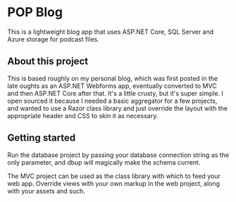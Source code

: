 # POP Blog

This is a lightweight blog app that uses ASP.NET Core, SQL Server and Azure storage for podcast files.

## About this project

This is based roughly on my personal blog, which was first posted in the late oughts as an ASP.NET Webforms app, eventually converted to MVC and then ASP.NET Core after that. It's a little crusty, but it's super simple. I open sourced it because I needed a basic aggregator for a few projects, and wanted to use a Razor class library and just override the layout with the appropriate header and CSS to skin it as necessary.

## Getting started

Run the database project by passing your database connection string as the only parameter, and dbup will magically make the schema current.

The MVC project can be used as the class library with which to feed your web app. Override views with your own markup in the web project, along with your assets and such.
